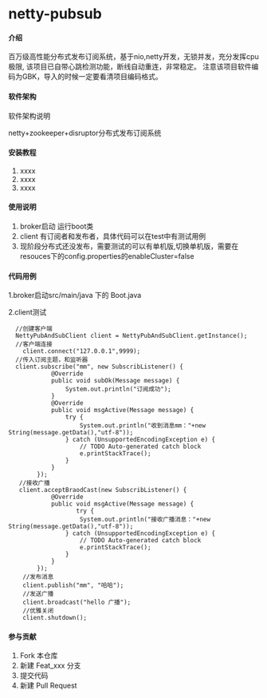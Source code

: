 # netty-pubsub

#### 介绍
百万级高性能分布式发布订阅系统，基于nio,netty开发，无锁并发，充分发挥cpu极限,
该项目已自带心跳检测功能，断线自动重连，非常稳定。
注意该项目软件编码为GBK，导入的时候一定要看清项目编码格式。

#### 软件架构
软件架构说明

netty+zookeeper+disruptor分布式发布订阅系统


#### 安装教程

1. xxxx
2. xxxx
3. xxxx

#### 使用说明

1. broker启动  运行boot类
2. client 有订阅者和发布者，具体代码可以在test中有测试用例
3. 现阶段分布式还没发布，需要测试的可以有单机版,切换单机版，需要在resouces下的config.properties的enableCluster=false


#### 代码用例

1.broker启动src/main/java 下的 Boot.java

2.client测试
```
  //创建客户端
  NettyPubAndSubClient client = NettyPubAndSubClient.getInstance();
  //客户端连接
	client.connect("127.0.0.1",9999);
  //传入订阅主题，和监听器
  client.subscribe("mm", new SubscribListener() {
			@Override
			public void subOk(Message message) {
				System.out.println("订阅成功");
			}
			@Override
			public void msgActive(Message message) {
				try {
					System.out.println("收到消息mm："+new String(message.getData(),"utf-8"));
				} catch (UnsupportedEncodingException e) {
					// TODO Auto-generated catch block
					e.printStackTrace();
				}
			}
		});
   //接收广播
   client.acceptBraodCast(new SubscribListener() {
			@Override
			public void msgActive(Message message) {
                   try {
					System.out.println("接收广播消息："+new String(message.getData(),"utf-8"));
				} catch (UnsupportedEncodingException e) {
					// TODO Auto-generated catch block
					e.printStackTrace();
				}
			}
		});
    //发布消息
    client.publish("mm", "哈哈");
    //发送广播
    client.broadcast("hello 广播");
    //优雅关闭
    client.shutdown();
```		
    

#### 参与贡献

1. Fork 本仓库
2. 新建 Feat_xxx 分支
3. 提交代码
4. 新建 Pull Request
